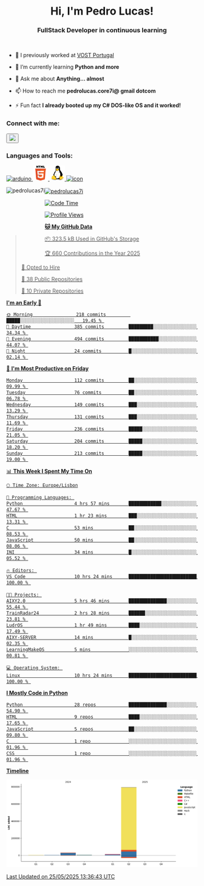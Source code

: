<h1 align="center">Hi, I'm Pedro Lucas!</h1>
<h3 align="center">FullStack Developer in continuous learning</h3>
<br>

- 🔭 I previously worked at [VOST Portugal](https://github.com/vostpt) 

- 🌱 I’m currently learning **Python and more**

- 💬 Ask me about **Anything... almost**

- 📫 How to reach me **pedrolucas.core7i@ gmail dotcom**

- ⚡ Fun fact **I already booted up my C# DOS-like OS and it worked!**

<h3 align="left">Connect with me:</h3>
<p align="left">
    <div display="flex">
        <a href="https://bsky.app/profile/pedrolucas7i.bsky.social">
            <button>
                <img width=45 src="https://upload.wikimedia.org/wikipedia/commons/7/7a/Bluesky_Logo.svg">
            </button>
        </a>
    </div>
</p>
<h3 align="left">Languages and Tools:</h3>
<p align="left"> <a href="https://www.arduino.cc/" target="_blank" rel="noreferrer"> <img src="https://cdn.worldvectorlogo.com/logos/arduino-1.svg" alt="arduino" width="40" height="40"/> </a> <a href="https://www.w3.org/html/" target="_blank" rel="noreferrer"> <img src="https://raw.githubusercontent.com/devicons/devicon/master/icons/html5/html5-original-wordmark.svg" alt="html5" width="40" height="40"/> </a> <a href="https://www.linux.org/" target="_blank" rel="noreferrer"> <img src="https://raw.githubusercontent.com/devicons/devicon/master/icons/linux/linux-original.svg" alt="linux" width="40" height="40"/> </a> <a href="https://www.python.org" target="_blank" rel="noreferrer"> <img src="https://techstack-generator.vercel.app/python-icon.svg" alt="icon" width="40" height="40" />

<p><img align="left" height="194px" src="https://github-readme-stats.vercel.app/api/top-langs?username=pedrolucas7i&show_icons=true&theme=tokyonight&locale=en&layout=compact" alt="pedrolucas7i" /></p><img height="194px" align="center" src="https://github-readme-stats.vercel.app/api?username=pedrolucas7i&show_icons=true&theme=tokyonight&locale=en" alt="pedrolucas7i" />

<!--START_SECTION:waka-->
![Code Time](http://img.shields.io/badge/Code%20Time-184%20hrs%208%20mins-blue)

![Profile Views](http://img.shields.io/badge/Profile%20Views-0-blue)

**🐱 My GitHub Data** 

> 📦 323.5 kB Used in GitHub's Storage 
 > 
> 🏆 660 Contributions in the Year 2025
 > 
> 💼 Opted to Hire
 > 
> 📜 38 Public Repositories 
 > 
> 🔑 10 Private Repositories 
 > 
**I'm an Early 🐤** 

```text
🌞 Morning                218 commits         █████░░░░░░░░░░░░░░░░░░░░   19.45 % 
🌆 Daytime                385 commits         █████████░░░░░░░░░░░░░░░░   34.34 % 
🌃 Evening                494 commits         ███████████░░░░░░░░░░░░░░   44.07 % 
🌙 Night                  24 commits          █░░░░░░░░░░░░░░░░░░░░░░░░   02.14 % 
```
📅 **I'm Most Productive on Friday** 

```text
Monday                   112 commits         ██░░░░░░░░░░░░░░░░░░░░░░░   09.99 % 
Tuesday                  76 commits          ██░░░░░░░░░░░░░░░░░░░░░░░   06.78 % 
Wednesday                149 commits         ███░░░░░░░░░░░░░░░░░░░░░░   13.29 % 
Thursday                 131 commits         ███░░░░░░░░░░░░░░░░░░░░░░   11.69 % 
Friday                   236 commits         █████░░░░░░░░░░░░░░░░░░░░   21.05 % 
Saturday                 204 commits         █████░░░░░░░░░░░░░░░░░░░░   18.20 % 
Sunday                   213 commits         █████░░░░░░░░░░░░░░░░░░░░   19.00 % 
```


📊 **This Week I Spent My Time On** 

```text
🕑︎ Time Zone: Europe/Lisbon

💬 Programming Languages: 
Python                   4 hrs 57 mins       ████████████░░░░░░░░░░░░░   47.67 % 
HTML                     1 hr 23 mins        ███░░░░░░░░░░░░░░░░░░░░░░   13.31 % 
C                        53 mins             ██░░░░░░░░░░░░░░░░░░░░░░░   08.53 % 
JavaScript               50 mins             ██░░░░░░░░░░░░░░░░░░░░░░░   08.06 % 
INI                      34 mins             █░░░░░░░░░░░░░░░░░░░░░░░░   05.52 % 

🔥 Editors: 
VS Code                  10 hrs 24 mins      █████████████████████████   100.00 % 

🐱‍💻 Projects: 
AIXY2.0                  5 hrs 46 mins       ██████████████░░░░░░░░░░░   55.44 % 
TrainRadar24             2 hrs 28 mins       ██████░░░░░░░░░░░░░░░░░░░   23.81 % 
LudrOS                   1 hr 49 mins        ████░░░░░░░░░░░░░░░░░░░░░   17.49 % 
AIXY-SERVER              14 mins             █░░░░░░░░░░░░░░░░░░░░░░░░   02.35 % 
LearningMakeOS           5 mins              ░░░░░░░░░░░░░░░░░░░░░░░░░   00.81 % 

💻 Operating System: 
Linux                    10 hrs 24 mins      █████████████████████████   100.00 % 
```

**I Mostly Code in Python** 

```text
Python                   28 repos            ██████████████░░░░░░░░░░░   54.90 % 
HTML                     9 repos             ████░░░░░░░░░░░░░░░░░░░░░   17.65 % 
JavaScript               5 repos             ██░░░░░░░░░░░░░░░░░░░░░░░   09.80 % 
C                        1 repo              ░░░░░░░░░░░░░░░░░░░░░░░░░   01.96 % 
CSS                      1 repo              ░░░░░░░░░░░░░░░░░░░░░░░░░   01.96 % 
```



**Timeline**

![Lines of Code chart](https://raw.githubusercontent.com/pedrolucas7i/pedrolucas7i/main/assets/bar_graph.png)


 Last Updated on 25/05/2025 13:36:43 UTC
<!--END_SECTION:waka-->
